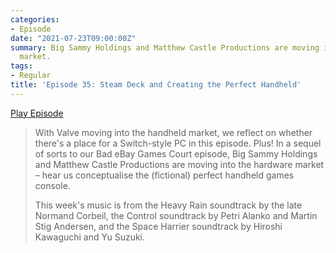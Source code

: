 ```yaml
---
categories:
- Episode
date: "2021-07-23T09:00:00Z"
summary: Big Sammy Holdings and Matthew Castle Productions are moving into the hardware
  market.
tags:
- Regular
title: 'Episode 35: Steam Deck and Creating the Perfect Handheld'
---
```


[Play Episode](https://shows.acast.com/the-back-page-a-video-games-podcast/episodes/6249ec71be92a6001320e9b7)
> With Valve moving into the handheld market, we reflect on whether there's a place for a Switch-style PC in this episode. Plus! In a sequel of sorts to our Bad eBay Games Court episode, Big Sammy Holdings and Matthew Castle Productions are moving into the hardware market – hear us conceptualise the (fictional) perfect handheld games console.
>
> This week's music is from the Heavy Rain soundtrack by the late Normand Corbeil, the Control soundtrack by Petri Alanko and Martin Stig Andersen, and the Space Harrier soundtrack by Hiroshi Kawaguchi and Yu Suzuki.
